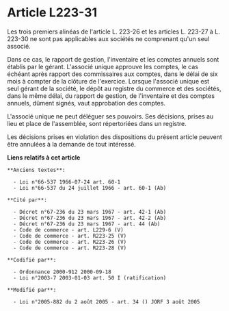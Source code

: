 # Article L223-31

Les trois premiers alinéas de l'article L. 223-26 et les articles L. 223-27 à L. 223-30 ne sont pas applicables aux sociétés
ne comprenant qu'un seul associé.

Dans ce cas, le rapport de gestion, l'inventaire et les comptes annuels sont établis par le gérant. L'associé unique approuve
les comptes, le cas échéant après rapport des commissaires aux comptes, dans le délai de six mois à compter de la clôture de
l'exercice. Lorsque l'associé unique est seul gérant de la société, le dépôt au registre du commerce et des sociétés, dans le
même délai, du rapport de gestion, de l'inventaire et des comptes annuels, dûment signés, vaut approbation des comptes.

L'associé unique ne peut déléguer ses pouvoirs. Ses décisions, prises au lieu et place de l'assemblée, sont répertoriées dans
un registre.

Les décisions prises en violation des dispositions du présent article peuvent être annulées à la demande de tout intéressé.

**Liens relatifs à cet article**

	**Anciens textes**:

	  - Loi n°66-537 1966-07-24 art. 60-1
	  - Loi n°66-537 du 24 juillet 1966 - art. 60-1 (Ab)

	**Cité par**:

	  - Décret n°67-236 du 23 mars 1967 - art. 42-1 (Ab)
	  - Décret n°67-236 du 23 mars 1967 - art. 42-2 (Ab)
	  - Décret n°67-236 du 23 mars 1967 - art. 44 (Ab)
	  - Code de commerce - art. L229-6 (V)
	  - Code de commerce - art. R223-25 (V)
	  - Code de commerce - art. R223-26 (V)
	  - Code de commerce - art. R223-28 (V)

	**Codifié par**:

	  - Ordonnance 2000-912 2000-09-18
	  - Loi n°2003-7 2003-01-03 art. 50 I (ratification)

	**Modifié par**:

	  - Loi n°2005-882 du 2 août 2005 - art. 34 () JORF 3 août 2005
